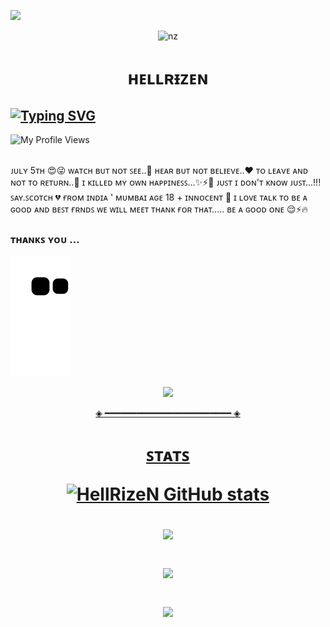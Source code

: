 <a><img src='https://i.imgur.com/LyHic3i.gif'/></a>

<p align="center">

<img src="https://i.ibb.co/DkYftSc/20221030-154612.jpg" alt="nz" width="2050"/>
</p>

<h1 align="center"> ʜᴇʟʟʀᵻᴢᴇɴ

## [![Typing SVG](https://readme-typing-svg.herokuapp.com?font=Rockstar-ExtraBold&color=FF0000&lines=ɪ+ᴋɪʟʟᴇᴅ+ᴍʏ+ᴏᴡɴ+ʜᴀᴘᴘɪɴᴇꜱꜱ+...+✨⚡🥰.;ꜱᴀʏ.ꜱᴄᴏᴛᴄʜ+💔)](https://git.io/typing-svg)

![My Profile Views](https://gpvc.arturio.dev/HellRizeN)
<br>
<br>
</p>
ᴊᴜʟʏ 5тн 😍😜
ᴡᴀтᴄн ʙᴜт ɴᴏт ꜱᴇᴇ..💭
нᴇᴀʀ ʙᴜт ɴᴏт ʙᴇʟᵻᴇνᴇ..♥
тᴏ ʟᴇᴀνᴇ ᴀɴᴅ ɴᴏт тᴏ ʀᴇтᴜʀɴ..💌
ɪ ᴋɪʟʟᴇᴅ ᴍʏ ᴏᴡɴ ʜᴀᴘᴘɪɴᴇꜱꜱ...✨⚡🥰
ᴊᴜꜱᴛ ɪ ᴅᴏɴ'ᴛ ᴋɴᴏᴡ
ᴊᴜꜱᴛ...!!! 
ꜱᴀʏ.ꜱᴄᴏᴛᴄʜ 💔
ғʀᴏᴍ ɪɴᴅɪᴀ ' ᴍᴜᴍʙᴀɪ
ᴀɢᴇ 18 +
ɪɴɴᴏᴄᴇɴᴛ 🥺
 ɪ ʟᴏᴠᴇ ᴛᴀʟᴋ ᴛᴏ ʙᴇ ᴀ ɢᴏᴏᴅ ᴀɴᴅ ʙᴇꜱᴛ ғʀɴᴅꜱ ᴡᴇ ᴡɪʟʟ ᴍᴇᴇᴛ ᴛʜᴀɴᴋ ғᴏʀ ᴛʜᴀᴛ..... 
ʙᴇ ᴀ ɢᴏᴏᴅ ᴏɴᴇ 😌⚡🔥

### ᴛʜᴀɴᴋꜱ ʏᴏᴜ ... 

![Snake animation](https://github.com/GataNina-Li/GataNina-Li/blob/output/github-contribution-grid-snake.svg)
</div>
<p align="center">   
<a href="https://instagram.com/say.scotch" target="_blank"> <img src="https://img.shields.io/badge/-Instagram-%23000000?style=for-the-badge&logo=instagram&logoColor=white" target="_blank"width="100"/>

<p align="center">
◈ ━━━━━━━━━━━━━━━━━━━━━━━━ ◈

<h1 align="center"> ꜱᴛᴀᴛꜱ

![HellRizeN GitHub stats](https://github-readme-stats.vercel.app/api?username=HellRizeN&show_icons=true&theme=radical)
<p align="center"><a href="https://github.com/HellRizeN/Mizuhara-MD"><img src="https://github-readme-stats.vercel.app/api/top-langs/?username=HellRizeN&theme=radical&layout=compact"></a></p>

![](https://github-profile-summary-cards.vercel.app/api/cards/profile-details?username=HellRizeN&theme=monokai)

<a><img src='https://i.imgur.com/LyHic3i.gif'/></a>
